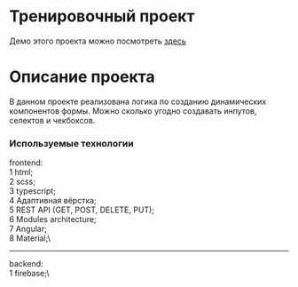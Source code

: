 # Тренировочный проект 
Демо этого проекта можно посмотреть [здесь](https://gregtstu.github.io/test-hosting/)

# Описание проекта
В данном проекте реализована логика по созданию динамических компонентов формы. Можно сколько угодно создавать инпутов, селектов и чекбоксов.

### Используемые технологии

frontend:\
1 html;\
2 scss;\
3 typescript;\
4 Адаптивная вёрстка;\
5 REST API (GET, POST, DELETE, PUT);\
6 Modules architecture;\
7 Angular;\
8 Material;\
***
backend:\
1 firebase;\

